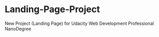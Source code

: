# Landing-Page-Project
New Project (Landing Page) for Udacity Web Development Professional NanoDegree
